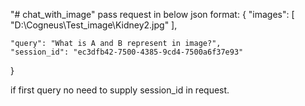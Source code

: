 "# chat_with_image" 
pass request in below json format:
{ 
    "images": [
        "D:\\Cogneus\\Test_image\\Kidney2.jpg"
    ],
   
    "query": "What is A and B represent in image?",
    "session_id": "ec3dfb42-7500-4385-9cd4-7500a6f37e93"
}

if first query no need to supply session_id in request.
